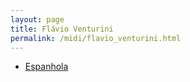 ```yaml
---
layout: page
title: Flávio Venturini
permalink: /midi/flavio_venturini.html
---
```


* [Espanhola](https://124700.selcdn.ru/srv.victor3d.com.br/midi/esp.mid)